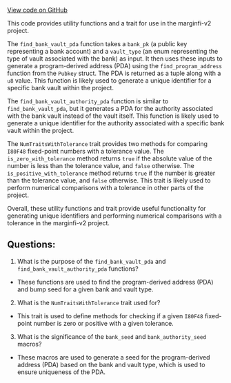 [View code on GitHub](https://github.com/mrgnlabs/marginfi-v2/src/utils.rs)

This code provides utility functions and a trait for use in the marginfi-v2 project. 

The `find_bank_vault_pda` function takes a `bank_pk` (a public key representing a bank account) and a `vault_type` (an enum representing the type of vault associated with the bank) as input. It then uses these inputs to generate a program-derived address (PDA) using the `find_program_address` function from the `Pubkey` struct. The PDA is returned as a tuple along with a `u8` value. This function is likely used to generate a unique identifier for a specific bank vault within the project.

The `find_bank_vault_authority_pda` function is similar to `find_bank_vault_pda`, but it generates a PDA for the authority associated with the bank vault instead of the vault itself. This function is likely used to generate a unique identifier for the authority associated with a specific bank vault within the project.

The `NumTraitsWithTolerance` trait provides two methods for comparing `I80F48` fixed-point numbers with a tolerance value. The `is_zero_with_tolerance` method returns `true` if the absolute value of the number is less than the tolerance value, and `false` otherwise. The `is_positive_with_tolerance` method returns `true` if the number is greater than the tolerance value, and `false` otherwise. This trait is likely used to perform numerical comparisons with a tolerance in other parts of the project.

Overall, these utility functions and trait provide useful functionality for generating unique identifiers and performing numerical comparisons with a tolerance in the marginfi-v2 project.
## Questions: 
 1. What is the purpose of the `find_bank_vault_pda` and `find_bank_vault_authority_pda` functions?
- These functions are used to find the program-derived address (PDA) and bump seed for a given bank and vault type.

2. What is the `NumTraitsWithTolerance` trait used for?
- This trait is used to define methods for checking if a given `I80F48` fixed-point number is zero or positive with a given tolerance.

3. What is the significance of the `bank_seed` and `bank_authority_seed` macros?
- These macros are used to generate a seed for the program-derived address (PDA) based on the bank and vault type, which is used to ensure uniqueness of the PDA.